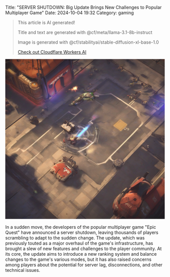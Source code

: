 Title: "SERVER SHUTDOWN: Big Update Brings New Challenges to Popular Multiplayer Game"
Date: 2024-10-04 19:32
Category: gaming

> This article is AI generated!
> 
> Title and text are generated with @cf/meta/llama-3.1-8b-instruct
> 
> Image is generated with @cf/stabilityai/stable-diffusion-xl-base-1.0
> 
> [Check out Cloudflare Workers AI](https://developers.cloudflare.com/workers-ai/models/)


![Alt Text](images/2024-10-04-server-shutdown-big-update-brings-new-challenges-to-popular-multiplayer-game.png)

In a sudden move, the developers of the popular multiplayer game "Epic Quest" have announced a server shutdown, leaving thousands of players scrambling to adapt to the sudden change. The update, which was previously touted as a major overhaul of the game's infrastructure, has brought a slew of new features and challenges to the player community. At its core, the update aims to introduce a new ranking system and balance changes to the game's various modes, but it has also raised concerns among players about the potential for server lag, disconnections, and other technical issues.